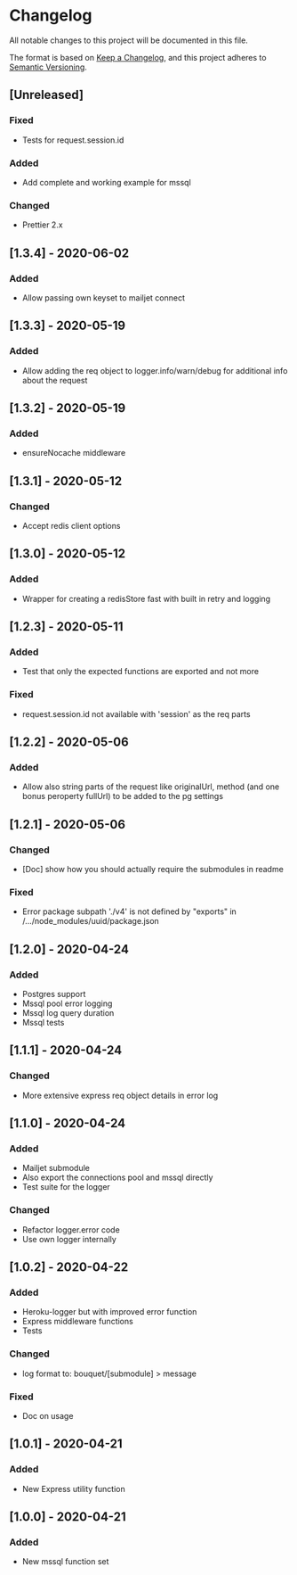# Changelog

All notable changes to this project will be documented in this file.

The format is based on [Keep a Changelog](https://keepachangelog.com/en/1.0.0/),
and this project adheres to [Semantic Versioning](https://semver.org/spec/v2.0.0.html).

## [Unreleased]

### Fixed

-   Tests for request.session.id

### Added

-   Add complete and working example for mssql

### Changed

-   Prettier 2.x

## [1.3.4] - 2020-06-02

### Added

-   Allow passing own keyset to mailjet connect

## [1.3.3] - 2020-05-19

### Added

-   Allow adding the req object to logger.info/warn/debug for additional info about the request

## [1.3.2] - 2020-05-19

### Added

-   ensureNocache middleware

## [1.3.1] - 2020-05-12

### Changed

-   Accept redis client options

## [1.3.0] - 2020-05-12

### Added

-   Wrapper for creating a redisStore fast with built in retry and logging

## [1.2.3] - 2020-05-11

### Added

-   Test that only the expected functions are exported and not more

### Fixed

-   request.session.id not available with 'session' as the req parts

## [1.2.2] - 2020-05-06

### Added

-   Allow also string parts of the request like originalUrl, method (and one bonus peroperty fullUrl) to be added to the pg settings

## [1.2.1] - 2020-05-06

### Changed

-   [Doc] show how you should actually require the submodules in readme

### Fixed

-   Error package subpath './v4' is not defined by "exports" in /.../node_modules/uuid/package.json

## [1.2.0] - 2020-04-24

### Added

-   Postgres support
-   Mssql pool error logging
-   Mssql log query duration
-   Mssql tests

## [1.1.1] - 2020-04-24

### Changed

-   More extensive express req object details in error log

## [1.1.0] - 2020-04-24

### Added

-   Mailjet submodule
-   Also export the connections pool and mssql directly
-   Test suite for the logger

### Changed

-   Refactor logger.error code
-   Use own logger internally

## [1.0.2] - 2020-04-22

### Added

-   Heroku-logger but with improved error function
-   Express middleware functions
-   Tests

### Changed

-   log format to: bouquet/[submodule] > message

### Fixed

-   Doc on usage

## [1.0.1] - 2020-04-21

### Added

-   New Express utility function

## [1.0.0] - 2020-04-21

### Added

-   New mssql function set
